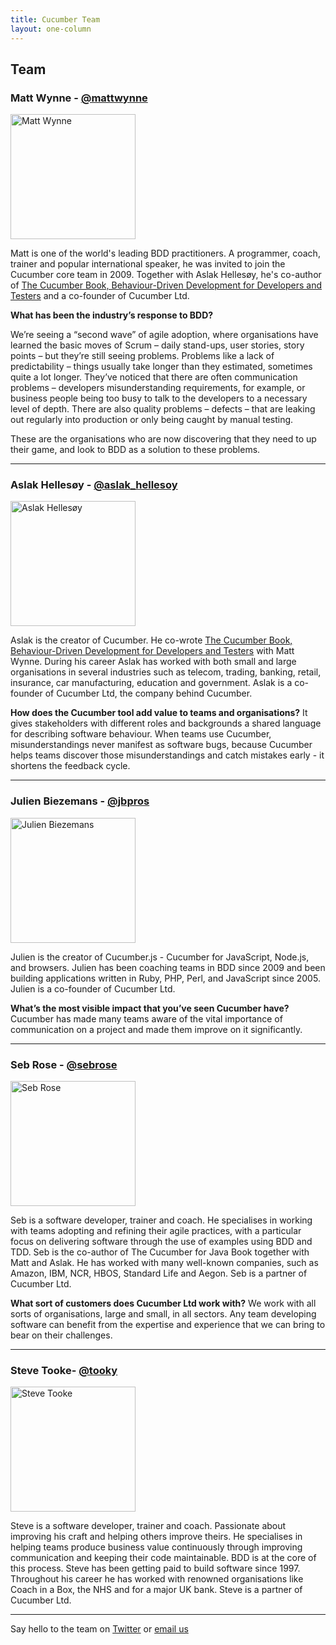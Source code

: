 ```yaml
---
title: Cucumber Team
layout: one-column
---
```



## Team

### Matt Wynne - [@mattwynne](https://twitter.com/mattwynne)
<img src="https://cucumber.io/images/headshots/matt.jpg" alt="Matt Wynne" style="width:200px;height:200px;">

Matt is one of the world's leading BDD practitioners. A programmer, coach, trainer and popular international speaker, he was invited to join the Cucumber core team in 2009. Together with Aslak Hellesøy, he's co-author of [The Cucumber Book, Behaviour-Driven Development for Developers and Testers](https://pragprog.com/book/hwcuc2/the-cucumber-book-second-edition) and a co-founder of Cucumber Ltd.

**What has been the industry’s response to BDD?**

We’re seeing a “second wave” of agile adoption, where organisations have learned the basic moves of Scrum – daily stand-ups, user stories, story points – but they’re still seeing problems. Problems like a lack of predictability – things usually take longer than they estimated, sometimes quite a lot longer. They’ve noticed that there are often communication problems – developers misunderstanding requirements, for example, or business people being too busy to talk to the developers to a necessary level of depth. There are also quality problems – defects – that are leaking out regularly into production or only being caught by manual testing.

These are the organisations who are now discovering that they need to up their game, and look to BDD as a solution to these problems.

***

### Aslak Hellesøy - [@aslak_hellesoy](https://twitter.com/aslak_hellesøy)
<img src="https://cucumber.io/images/headshots/aslak.jpg" alt="Aslak Hellesøy" style="width:200px;height:200px;">

Aslak is the creator of Cucumber. He co-wrote [The Cucumber Book, Behaviour-Driven Development for Developers and Testers](https://pragprog.com/book/hwcuc2/the-cucumber-book-second-edition) with Matt Wynne. During his career Aslak has worked with both small and large organisations in several industries such as telecom, trading, banking, retail, insurance, car manufacturing, education and government. Aslak is a co-founder of Cucumber Ltd, the company behind Cucumber.

**How does the Cucumber tool add value to teams and organisations?**
It gives stakeholders with different roles and backgrounds a shared language for describing software behaviour. When teams use Cucumber, misunderstandings never manifest as software bugs, because Cucumber helps teams discover those misunderstandings and catch mistakes early - it shortens the feedback cycle. 

***

### Julien Biezemans - [@jbpros](https://twitter.com/jbpros)
<img src="https://cucumber.io/images/headshots/julien-400.png" alt="Julien Biezemans" style="width:200px;height:200px;">

Julien is the creator of Cucumber.js - Cucumber for JavaScript, Node.js, and
browsers. Julien has been coaching teams in BDD since 2009 and been building applications written in Ruby, PHP, Perl, and JavaScript since 2005. Julien is a co-founder of Cucumber Ltd.

**What’s the most visible impact that you’ve seen Cucumber have?**
Cucumber has made many teams aware of the vital importance of communication on a project and made them improve on it significantly.

***

### Seb Rose - [@sebrose](https://twitter.com/sebrose)
<img src="https://cucumber.io/images/headshots/sebrose-headshot400.jpg" alt="Seb Rose" style="width:200px;height:200px;">

Seb is a software developer, trainer and coach. He specialises in working with teams adopting and refining their agile practices, with a particular focus on delivering software through the use of examples using BDD and TDD. Seb is the co-author of The Cucumber for Java Book together with Matt and Aslak. He has worked with many well-known companies, such as Amazon, IBM, NCR, HBOS, Standard Life and Aegon. Seb is a partner of Cucumber Ltd.

**What sort of customers does Cucumber Ltd work with?**
We work with all sorts of organisations, large and small, in all sectors. Any team developing software can benefit from the expertise and experience that we can bring to bear on their challenges.

***

### Steve Tooke- [@tooky](https://twitter.com/tooky)
<img src="https://cucumber.io/images/headshots/tooky-headshot400.jpg" alt="Steve Tooke" style="width:200px;height:200px;">

Steve is a software developer, trainer and coach. Passionate about improving his craft and helping others improve theirs. He specialises in helping teams produce business value continuously through improving communication and keeping their code maintainable. BDD is at the core of this process. Steve has been getting paid to build software since 1997. Throughout his career he has worked with renowned organisations like Coach in a Box, the NHS and for a major UK bank. Steve is a partner of Cucumber Ltd.

----

Say hello to the team on [Twitter](https://twitter.com/cucumberbdd) or <a href="mailto:hello@cucumber.io?Subject=Hello" target="_top">email us</a>


